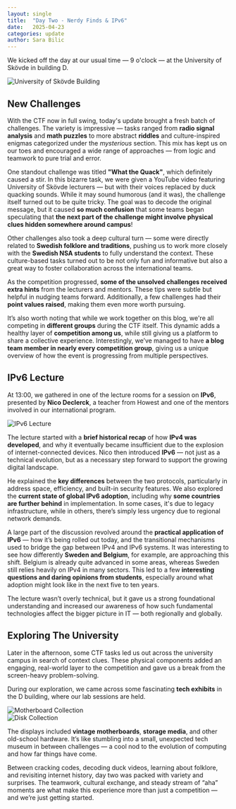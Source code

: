 ```yaml
---
layout: single
title:  "Day Two - Nerdy Finds & IPv6"
date:   2025-04-23
categories: update
author: Sara Bilic
---
```


We kicked off the day at our usual time — 9 o'clock — at the University of Skövde in building D.  

![University of Skövde Building](/assets/images/day2/skovde-building.jpg)

## New Challenges

With the CTF now in full swing, today's update brought a fresh batch of challenges. The variety is impressive — tasks ranged from **radio signal analysis** and **math puzzles** to more abstract **riddles** and culture-inspired enigmas categorized under the *mysterious* section. This mix has kept us on our toes and encouraged a wide range of approaches — from logic and teamwork to pure trial and error.  

One standout challenge was titled **"What the Quack"**, which definitely caused a stir. In this bizarre task, we were given a YouTube video featuring University of Skövde lecturers — but with their voices replaced by duck quacking sounds. While it may sound humorous (and it was), the challenge itself turned out to be quite tricky. The goal was to decode the original message, but it caused **so much confusion** that some teams began speculating that **the next part of the challenge might involve physical clues hidden somewhere around campus**!  

Other challenges also took a deep cultural turn — some were directly related to **Swedish folklore and traditions**, pushing us to work more closely with the **Swedish NSA students** to fully understand the context. These culture-based tasks turned out to be not only fun and informative but also a great way to foster collaboration across the international teams.  

As the competition progressed, **some of the unsolved challenges received extra hints** from the lecturers and mentors. These tips were subtle but helpful in nudging teams forward. Additionally, a few challenges had their **point values raised**, making them even more worth pursuing.  

It’s also worth noting that while we work together on this blog, we're all competing in **different groups** during the CTF itself. This dynamic adds a healthy layer of **competition among us**, while still giving us a platform to share a collective experience. Interestingly, we’ve managed to have **a blog team member in nearly every competition group**, giving us a unique overview of how the event is progressing from multiple perspectives.  

## IPv6 Lecture

At 13:00, we gathered in one of the lecture rooms for a session on **IPv6**, presented by **Nico Declerck**, a teacher from Howest and one of the mentors involved in our international program.    

![IPv6 Lecture](/assets/images/day2/ipv6-lecture.jpg)

The lecture started with a **brief historical recap** of how **IPv4 was developed**, and why it eventually became insufficient due to the explosion of internet-connected devices. Nico then introduced **IPv6** — not just as a technical evolution, but as a necessary step forward to support the growing digital landscape.  

He explained the **key differences** between the two protocols, particularly in address space, efficiency, and built-in security features. We also explored the **current state of global IPv6 adoption**, including why **some countries are further behind** in implementation. In some cases, it's due to legacy infrastructure, while in others, there’s simply less urgency due to regional network demands.  

A large part of the discussion revolved around the **practical application of IPv6** — how it’s being rolled out today, and the transitional mechanisms used to bridge the gap between IPv4 and IPv6 systems. It was interesting to see how differently **Sweden and Belgium**, for example, are approaching this shift. Belgium is already quite advanced in some areas, whereas Sweden still relies heavily on IPv4 in many sectors. This led to a few **interesting questions and daring opinions from students**, especially around what adoption might look like in the next five to ten years.  

The lecture wasn’t overly technical, but it gave us a strong foundational understanding and increased our awareness of how such fundamental technologies affect the bigger picture in IT — both regionally and globally.  

## Exploring The University

Later in the afternoon, some CTF tasks led us out across the university campus in search of context clues. These physical components added an engaging, real-world layer to the competition and gave us a break from the screen-heavy problem-solving.  

During our exploration, we came across some fascinating **tech exhibits** in the D building, where our lab sessions are held.  

![Motherboard Collection](/assets/images/day2/motherboards-collection.jpg)  
![Disk Collection](/assets/images/day2/disk-collection.jpg)

The displays included **vintage motherboards**, **storage media**, and other old-school hardware. It’s like stumbling into a small, unexpected tech museum in between challenges — a cool nod to the evolution of computing and how far things have come.  

Between cracking codes, decoding duck videos, learning about folklore, and revisiting internet history, day two was packed with variety and surprises. The teamwork, cultural exchange, and steady stream of “aha” moments are what make this experience more than just a competition — and we’re just getting started.  

